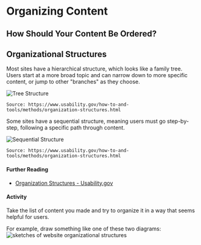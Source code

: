 # Organizing Content
## How Should Your Content Be Ordered?

## Organizational Structures
Most sites have a hierarchical structure, which looks like a family tree. Users start at a more broad topic and can narrow down to more specific content, or jump to other "branches" as they choose.

![Tree Structure](https://www.usability.gov/sites/default/files/images/orgstructure2.jpg)

```Source: https://www.usability.gov/how-to-and-tools/methods/organization-structures.html```

Some sites have a sequential structure, meaning users must go step-by-step, following a specific path through content.

![Sequential Structure](https://www.usability.gov/sites/default/files/images/orgstructure3.jpg)

```Source: https://www.usability.gov/how-to-and-tools/methods/organization-structures.html```

#### Further Reading
- <i class="fab fa-readme"></i> [Organization Structures - Usability.gov](https://www.usability.gov/how-to-and-tools/methods/organization-structures.html)

#### Activity
Take the list of content you made and try to organize it in a way that seems helpful for users.

For example, draw something like one of these two diagrams:
![sketches of website organizational structures](course-in-a-box/blob/gh-pages/img/website-organization-sketch.jpg)
